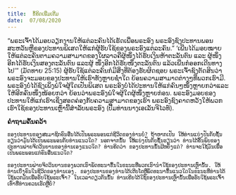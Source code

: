 ```yaml
---
title:  ຂໍ້ຄິດເພີ່ມເຕີມ
date:  07/08/2020
---
```


“ພຣະເຈົ້າໄດ້ມອບວຽກງານໃຫ້ແຕ່ລະຄົນໄດ້ເຮັດເພື່ອພຣະອົງ ພຣະອົງຊົງປະທານພອນສະຫວັນຫຼືຂອງປະທານພິເສດໃຫ້ແກ່ຜູ້ຮັບໃຊ້ຂອງພຣະອົງແຕ່ລະຄົນ.” ‘ເພີ່ນໄດ້ມອບໝາຍໃຫ້ແຕ່ລະຄົນຕາມຄວາມສາມາດຂອງໃຜລາວຄືຜູ້ໜຶ່ງໄດ້ຮັບເງິນຫ້າຕະລັນຕົນ ແລະ ຜູ້ໜຶ່ງອີກໄດ້ຮັບເງິນສອງຕະລັນຕົນ ແລະຜູ້ ໜຶ່ງອີກໄດ້ຮັບໜຶ່ງຕະລັນຕົນ ແລ້ວເພີ່ນກໍອອກເດີນທາງໄປ’” (ມັດທາຍ 25:15) ຜູ້ຮັບໃຊ້ແຕ່ລະຄົນກໍມີສິ່ງທີ່ຕ້ອງຮັບຜິດຊອບ ພຣະເຈົ້າຊົງຕັດສິນວ່າພຣະອົງຈະມອບຂອງປະທານໃຫ້ເຮົາທັງຫຼາຍຊໍ່າໃດ ຍ້ອນຄວາມສາມາດຕ່າງໆທີ່ພວກເຮົາມີ. ພຣະອົງບໍ່ໄດ້ຊົງເພິ່ງພໍໃຈຜູ້ໃດເປັນພິເສດ ພຣະອົງບໍ່ໄດ້ປະທານໃຫ້ແກ່ຄົນໆໜຶ່ງຫຼາຍກວ່າແລະໃຫ້ອີກຄົນໜຶ່ງໜ້ອຍກວ່າ ຍ້ອນວ່າພຣະອົງພໍໃຈຜູ້ໃດຜູ້ໜຶ່ງຫຼາຍກ່ອນ. ພຣະອົງມອບຂອງປະທານໃຫ້ແກ່ເຮົາເຊິ່ງສອດຄ່ອງກັບຄວາມສາມາດຂອງເຮົາ ພຣະອົງຊົງຄາດຫວັງໃຫ້ພວກເຮົາໃຊ້ຂອງປະທານເຫຼົ່ານີ້ສຳລັບພຣະອົງ (ປື້ມທ່ານນາງເອເລັນຈີໄວທ໌).

**ຄຳຖາມຄົ້ນຄວ້າ**

`ຂອງປະທານຂອງສະມາຊິກຄົນອື່ນໄດ້ເປັນພຣະພອນແກ່ຊີວິດຂອງທ່ານບໍ່? ຖ້າຫາກເປັນ ໃຫ້ທ່ານແບ່ງປັນກັບຊັ້ນຮຽນວ່າມັນໄດ້ເປັນພຣະພອນກັບທ່ານແນວໃດ? ນອກຈາກນັ້ນ ໃຫ້ແບ່ງປັນກັບຊັ້ນຮຽນວ່າ ທ່ານໄດ້ຄົ້ນພົບຂອງປະທານຝ່າຍຈິດວິນຍານຂອງທ່ານເອງແນວໃດ? ທ່ານຄິດວ່າ ຂອງປະທານນັ້ນມີຫຍັງແດ່? ທ່ານຈະໃຊ້ມັນເພື່ອເປັນພຣະພອນແກ່ຄົນອື່ນແນວໃດ?`

`ຂອງປະທານຝ່າຍຈິດວິນຍານຂອງພວກເຮົາພັດທະນາຂຶ້ນໃນຂະນະທີ່ພວກເຮົານຳໃຊ້ຂອງປະທານເຫຼົ່ານັ້ນ. ໃຫ້ທ່ານເບິ່ງຄົນໃນຊີວິດຂອງທ່ານເອງ. ຂອງປະທານຂອງທ່ານໄດ້ເຕີບໂຕຫຼືພັດທະນາຂຶ້ນແນວໃດໃນຂະນະທີ່ທ່ານໄດ້ໃຊ້ພວກມັນເພື່ອຮັບໃຊ້ພຣະເຈົ້າ? ໃນເວລາດຽວກັນນັ້ນ ທ່ານເຄີຍໄດ້ໃຊ້ຂອງປະທານເຫຼົ່ານັ້ນເພື່ອຮັບໃຊ້ພຣະເຈົ້າເທົ່າທີ່ທ່ານຄວນເຮັດຫຼືບໍ່?`